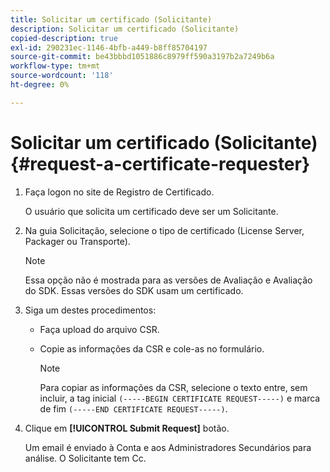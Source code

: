 ```yaml
---
title: Solicitar um certificado (Solicitante)
description: Solicitar um certificado (Solicitante)
copied-description: true
exl-id: 290231ec-1146-4bfb-a449-b8ff85704197
source-git-commit: be43bbbd1051886c8979ff590a3197b2a7249b6a
workflow-type: tm+mt
source-wordcount: '118'
ht-degree: 0%

---
```


# Solicitar um certificado (Solicitante){#request-a-certificate-requester}

1. Faça logon no site de Registro de Certificado.

   O usuário que solicita um certificado deve ser um Solicitante.

1. Na guia Solicitação, selecione o tipo de certificado (License Server, Packager ou Transporte).

   >[!NOTE]
   >
   >Essa opção não é mostrada para as versões de Avaliação e Avaliação do SDK. Essas versões do SDK usam um certificado.

1. Siga um destes procedimentos:

   * Faça upload do arquivo CSR.
   * Copie as informações da CSR e cole-as no formulário.

      >[!NOTE]
      >
      >Para copiar as informações da CSR, selecione o texto entre, sem incluir, a tag inicial `(-----BEGIN CERTIFICATE REQUEST-----)` e marca de fim `(-----END CERTIFICATE REQUEST-----)`.

1. Clique em **[!UICONTROL Submit Request]** botão.

   Um email é enviado à Conta e aos Administradores Secundários para análise. O Solicitante tem Cc.
